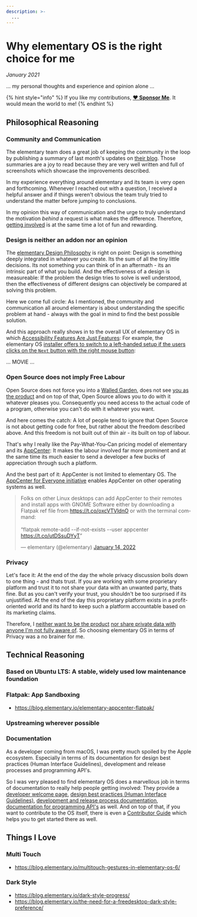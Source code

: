 ```yaml
---
description: >-
  ...
---
```


# Why elementary OS is the right choice for me

_January 2021_

... my personal thoughts and experience and opinion alone ...

{% hint style="info" %}
If you like my contributions, [**❤️ Sponsor Me**](https://github.com/sponsors/marbetschar). It would mean the world to me!
{% endhint %}

## Philosophical Reasoning

### Community and Communication

The elementary team does a great job of keeping the community in the loop by publishing a summary of last month's updates on
[their blog](https://blog.elementary.io/). Those summaries are a joy to read because they are very well written and full of screenshots
which showcase the improvements described.

In my experience everything around elementary and its team is very open and forthcoming. Whenever I reached out with a question,
I received a helpful answer and if things weren't obvious the team truly tried to understand the matter before jumping to conclusions.

In my opinion this way of communication and the urge to truly understand the motivation _behind_ a request is what makes the difference.
Therefore, [getting involved](https://elementary.io/get-involved) is at the same time a lot of fun and rewarding.

### Design is neither an addon nor an opinion

The [elementary Design Philosophy](https://docs.elementary.io/hig/design-philosophy) is right on point: Design is something deeply integrated in whatever you create.
Its the sum of all the tiny little decisions. Its not something you can think of in an aftermath - its an intrinsic part of what you build. And the effectiveness of
a design is measureable: If the problem the design tries to solve is well understood, then the effectiveness of different designs can objectively be compared at solving
this problem.

Here we come full circle: As I mentioned, the community and communication all around elementary is about understanding the specific problem at hand - always with the
goal in mind to find the best possible solution.

And this approach really shows in to the overall UX of elementary OS in which [Accessibility Features Are Just Features](https://blog.elementary.io/accessibility-features-are-just-features/):
For example, the elementary OS [installer offers to switch to a left-handed setup if the users clicks on the `Next` button with the right mouse button](https://github.com/elementary/initial-setup/pull/133):

... MOVIE ...

### Open Source does not imply Free Labour

Open Source does not force you into a [Walled Garden](https://www.techtarget.com/searchsecurity/definition/walled-garden), does not see [you as the product](https://blog.elementary.io/you-are-not-the-product/) and on top of that, Open Source allows you to do with it whatever pleases you. Consequently you need access to the actual code of a
program, otherwise you can't do with it whatever you want.

And here comes the catch: A lot of people tend to ignore that Open Source is not about getting code for free, but rather about the freedom described above. And this
freedom is not built out of thin air - its built on top of labour.

That's why I really like the Pay-What-You-Can pricing model of elementary and its [AppCenter](https://appcenter.elementary.io/):
It makes the labour involved far more prominent and at the same time its much easier to send a developer a few bucks of appreciation through
such a platform.

And the best part of it: AppCenter is not limited to elementary OS. The [AppCenter for Everyone initiative](https://www.indiegogo.com/projects/appcenter-for-everyone/#/)
enables AppCenter on other operating systems as well.

<blockquote class="twitter-tweet"><p lang="en" dir="ltr">Folks on other Linux desktops can add AppCenter to their remotes and install apps with GNOME Software either by downloading a Flatpak ref file from <a href="https://t.co/oxcVTVldnO">https://t.co/oxcVTVldnO</a> or with the terminal command:<br><br>“flatpak remote-add --if-not-exists --user appcenter <a href="https://t.co/utDSsuDYyT">https://t.co/utDSsuDYyT</a>”</p>&mdash; elementary (@elementary) <a href="https://twitter.com/elementary/status/1482104137961508864?ref_src=twsrc%5Etfw">January 14, 2022</a></blockquote> <script async src="https://platform.twitter.com/widgets.js" charset="utf-8"></script> 

### Privacy

Let's face it: At the end of the day the whole privacy discussion boils down to one thing - and thats trust. If you are working with some proprietary platform and trust it to
not share your data with an unwanted party, thats fine. But as you can't verify your trust, you shouldn't be too surprised if its unjustified. At the end of the day this 
proprietary platform exists in a profit-oriented world and its hard to keep such a platform accountable based on its marketing claims.

Therefore, I [neither want to be the product](https://blog.elementary.io/you-are-not-the-product/) [nor share private data with anyone I'm not fully aware of](https://blog.elementary.io/privacy-and-elementary-os/). So choosing elementary OS in terms of Privacy was a no brainer for me.

## Technical Reasoning

### Based on Ubuntu LTS: A stable, widely used low maintenance foundation

### Flatpak: App Sandboxing

- https://blog.elementary.io/elementary-appcenter-flatpak/

### Upstreaming wherever possible

### Documentation

As a developer coming from macOS, I was pretty much spoiled by the Apple ecosystem. Especially in terms of its documentation for design best practices
(Human Interface Guidelines), development and release processes and programming API's.

So I was very pleased to find elementary OS does a marvellous job in terms of documentation to really help people getting involved: They provide
a [developer welcome page](https://developer.elementary.io/), [design best practices (Human Interface Guidelines)](https://docs.elementary.io/hig/),
[development and release process documentation](https://docs.elementary.io/develop/), [documentation for programming API's](https://valadoc.org/) as well.
And on top of that, if you want to contribute to the OS itself, there is even a [Contributor Guide](https://docs.elementary.io/contributor-guide/) which helps
you to get started there as well.

## Things I Love

### Multi Touch

- https://blog.elementary.io/multitouch-gestures-in-elementary-os-6/

### Dark Style

- https://blog.elementary.io/dark-style-progress/
- https://blog.elementary.io/the-need-for-a-freedesktop-dark-style-preference/